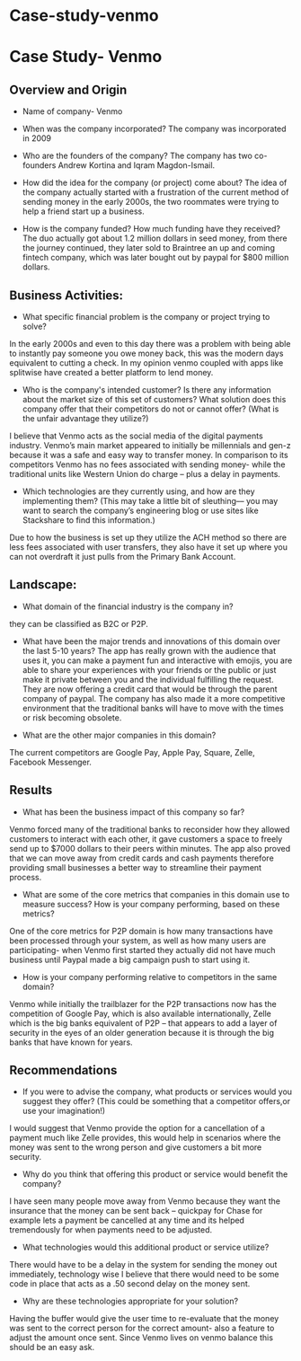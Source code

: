 # Case-study-venmo

# Case Study- Venmo

## Overview and Origin

* Name of company- Venmo 

* When was the company incorporated? The company was incorporated in 2009

* Who are the founders of the company? The company has two co-founders Andrew Kortina and Iqram Magdon-Ismail. 

* How did the idea for the company (or project) come about? The idea of the company actually started with a frustration of the current method of sending money in the early 2000s, the two roommates were trying to help a friend start up a business. 

* How is the company funded? How much funding have they received? The duo actually got about 1.2 million dollars in seed money, from there the journey continued, they later sold to Braintree an up and coming fintech company, which was later bought out by paypal for $800 million dollars. 


## Business Activities:

* What specific financial problem is the company or project trying to solve?

In the early 2000s and even to this day there was a problem with being able to instantly pay someone you owe money back, this was the modern days equivalent to cutting a check. In my opinion venmo coupled with apps like splitwise have created a better platform to lend money. 

* Who is the company's intended customer?  Is there any information about the market size of this set of customers?
What solution does this company offer that their competitors do not or cannot offer? (What is the unfair advantage they utilize?)

I believe that Venmo acts as the social media of the digital payments industry. Venmo’s main market appeared to initially be millennials and gen-z because it was a safe and easy way to transfer money. In comparison to its competitors Venmo has no fees associated with sending money- while the traditional units like Western Union do charge – plus a delay in payments. 

* Which technologies are they currently using, and how are they implementing them? (This may take a little bit of sleuthing–– you may want to search the company’s engineering blog or use sites like Stackshare to find this information.)

Due to how the business is set up they utilize the ACH method so there are less fees associated with user transfers, they also have it set up where you can not overdraft it just pulls from the Primary Bank Account. 

## Landscape:

* What domain of the financial industry is the company in? 

they can be classified as B2C or P2P.

* What have been the major trends and innovations of this domain over the last 5-10 years?
The app has really grown with the audience that uses it, you can make a payment fun and interactive with emojis, you are able to share your experiences with your friends or the public or just make it private between you and the individual fulfilling the request. They are now offering a credit card that would be through the parent company of paypal. The company has also made it a more competitive environment that the traditional banks will have to move with the times or risk becoming obsolete. 

* What are the other major companies in this domain?

The current competitors are Google Pay, Apple Pay, Square, Zelle, Facebook Messenger.

## Results

* What has been the business impact of this company so far?

Venmo forced many of the traditional banks to reconsider how they allowed customers to interact with each other, it gave customers a space to freely send up to $7000 dollars to their peers within minutes. The app also proved that we can move away from credit cards and cash payments therefore providing small businesses a better way to streamline their payment process. 

* What are some of the core metrics that companies in this domain use to measure success? How is your company performing, based on these metrics?

One of the core metrics for P2P domain is how many transactions have been processed through your system, as well as how many users are participating- when Venmo first started they actually did not have much business until Paypal made a big campaign push to start using it. 

* How is your company performing relative to competitors in the same domain?

Venmo while initially the trailblazer for the P2P transactions now has the competition of Google Pay, which is also available internationally, Zelle which is the big banks equivalent of P2P – that appears to add a layer of security in the eyes of an older generation because it is through the big banks that have known for years. 


## Recommendations

* If you were to advise the company, what products or services would you suggest they offer? (This could be something that a competitor offers,or use your imagination!)

I would suggest that Venmo provide the option for a cancellation of a payment much like Zelle provides, this would help in scenarios where the money was sent to the wrong person and give customers a bit more security. 

* Why do you think that offering this product or service would benefit the company?

I have seen many people move away from Venmo because they want the insurance that the money can be sent back – quickpay for Chase for example lets a payment be cancelled at any time and its helped tremendously for when payments need to be adjusted. 

* What technologies would this additional product or service utilize?

There would have to be a delay in the system for sending the money out immediately, technology wise I believe that there would need to be some code in place that acts as a .50 second delay on the money sent.

* Why are these technologies appropriate for your solution? 

Having the buffer would give the user time to re-evaluate that the money was sent to the correct person for the correct amount- also a feature to adjust the amount once sent. Since Venmo lives on venmo balance this should be an easy ask. 
